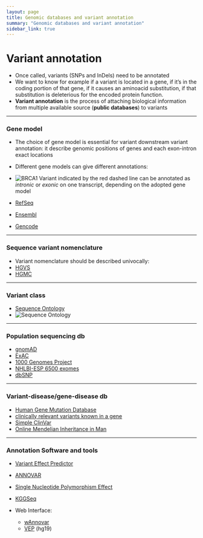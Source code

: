 ```yaml
---
layout: page
title: Genomic databases and variant annotation
summary: "Genomic databases and variant annotation"
sidebar_link: true
---
```


# Variant annotation

-	Once called, variants (SNPs and InDels) need to be annotated
-	We want to know for example if a variant is located in a gene, if it’s in the coding portion of that gene, if it causes an aminoacid substitution, if that substitution is deleterious for the encoded protein function.
-	**Variant annotation** is the process of attaching biological information from multiple available source (**public databases**) to variants
---
### Gene model

-	The choice of gene model is essential for variant downstream variant annotation: it describe genomic positions of genes and each exon-intron exact locations
-	Different gene models can give different annotations:
-	![BRCA1]({{site.url}}{{site.baseurl}}/images/brca1_var.jpg)
Variant indicated by the red dashed line can be annotated as *intronic* or *exonic* on one transcript, depending on the adopted gene model

- [RefSeq](https://www.ncbi.nlm.nih.gov/refseq/)
- [Ensembl](https://www.ensembl.org/Homo_sapiens/Info/Index)
- [Gencode](https://www.gencodegenes.org/human/)
---
### Sequence variant nomenclature

-	Variant nomenclature should be described univocally:
- [HGVS](https://varnomen.hgvs.org/)
- [HGMC](https://www.genenames.org/)

---
### Variant class
   - [Sequence Ontology](http://www.sequenceontology.org/)
   - ![Sequence Ontology]({{site.url}}{{site.baseurl}}/images/seqOnt.png)

---
### Population sequencing db
   - [gnomAD](https://gnomad.broadinstitute.org/)
   - [ExAC](http://exac.broadinstitute.org/)
   - [1000 Genomes Project](https://www.internationalgenome.org/)
   - [NHLBI-ESP 6500 exomes](https://evs.gs.washington.edu/EVS/)
   - [dbSNP](https://www.ncbi.nlm.nih.gov/snp/)

---
### Variant-disease/gene-disease db

   - [Human Gene Mutation Database](http://www.hgmd.cf.ac.uk/ac/index.php)
   - [clinically relevant variants known in a gene](https://www.ncbi.nlm.nih.gov/clinvar/)
   - [Simple ClinVar](http://simple-clinvar.broadinstitute.org/)
   - [Online Mendelian Inheritance in Man](https://www.omim.org/)

---
### Annotation Software and tools


   - [Variant Effect Predictor](https://www.ensembl.org/info/docs/tools/vep/index.html)
   - [ANNOVAR]( http://annovar.openbioinformatics.org/en/latest/)
   - [Single Nucleotide Polymorphism Effect](http://snpeff.sourceforge.net/)
   - [KGGSeq](http://grass.cgs.hku.hk/limx/kggseq/)

- Web Interface:
   - [wAnnovar](http://wannovar.wglab.org)
   - [VEP](http://grch37.ensembl.org/Homo_sapiens/Tools/VEP) (hg19)
